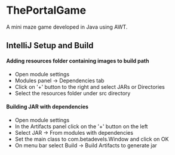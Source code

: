 # ThePortalGame

A mini maze game developed in Java using AWT.

## IntelliJ Setup and Build

#### Adding resources folder containing images to build path
* Open module settings 
* Modules panel -> Dependencies tab
* Click on '+' button to the right and select JARs or Directories
* Select the resources folder under src directory
    
#### Building JAR with dependencies
* Open module settings
* In the Artifacts panel click on the '+' button on the left
* Select JAR -> From modules with dependencies
* Set the main class to com.betadevels.Window and click on OK
* On menu bar select Build -> Build Artifacts to generate jar
